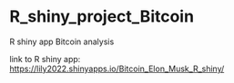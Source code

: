 # R_shiny_project_Bitcoin
R shiny app Bitcoin analysis

link to R shiny app: https://lily2022.shinyapps.io/Bitcoin_Elon_Musk_R_shiny/

